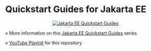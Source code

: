 # Quickstart Guides for Jakarta EE

<p align="center">
  <a href="https://rieckpil.de/jakarta-ee-quickstart-guides-for-each-application-server/">
    <img src="https://rieckpil.de/wp-content/uploads/2019/12/jakartaEEQuickstartGuides.png" alt="Jakarta EE Quickstart Guides"/>
  </a>
</p>

» More information on this [Jakarta EE Quickstart Guides](https://rieckpil.de/jakarta-ee-quickstart-guides-for-each-application-server/) series

» [YouTube Playlist](https://www.youtube.com/watch?v=b2rtkYKoshA&list=PLFjB4VDnlT_1UH_Ncopre4nhCRNtBxohX) for this repository
